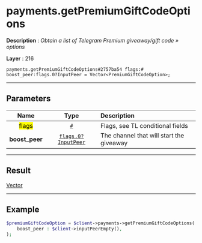 # payments.getPremiumGiftCodeOptions

**Description** : *Obtain a list of Telegram Premium giveaway/gift code &raquo; options*

**Layer** : 216

```tl
payments.getPremiumGiftCodeOptions#2757ba54 flags:# boost_peer:flags.0?InputPeer = Vector<PremiumGiftCodeOption>;
```

---

## Parameters

| Name | Type | Description |
| :---: | :---: | :--- |
| <mark>flags</mark> | [`#`](type/#) | Flags, see TL conditional fields |
| **boost_peer** | [`flags.0?InputPeer`](type/InputPeer) | The channel that will start the giveaway |

---

## Result

[Vector<PremiumGiftCodeOption>](type/PremiumGiftCodeOption)

---

## Example

```php
$premiumGiftCodeOption = $client->payments->getPremiumGiftCodeOptions(
	boost_peer : $client->inputPeerEmpty(),
);
```